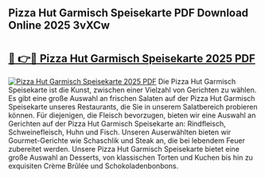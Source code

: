 ## Pizza Hut Garmisch Speisekarte PDF Download Online 2025 3vXCw

# <h2><a href="http://gc8n3e.nevu.top/?p=Pizza+Hut+Garmisch+Speisekarte">🔗 👉🔴 Pizza Hut Garmisch Speisekarte 2025 PDF</a></h2>

[![Pizza Hut Garmisch Speisekarte 2025 PDF](https://i.imgur.com/dBaPXMq.png)](http://gc8n3e.nevu.top/?p=Pizza+Hut+Garmisch+Speisekarte)
Die Pizza Hut Garmisch Speisekarte ist die Kunst, zwischen einer Vielzahl von Gerichten zu wählen. Es gibt eine große Auswahl an frischen Salaten auf der Pizza Hut Garmisch Speisekarte unseres Restaurants, die Sie in unserem Salatbereich probieren können. Für diejenigen, die Fleisch bevorzugen, bieten wir eine Auswahl an Gerichten auf der Pizza Hut Garmisch Speisekarte an: Rindfleisch, Schweinefleisch, Huhn und Fisch. Unseren Auserwählten bieten wir Gourmet-Gerichte wie Schaschlik und Steak an, die bei lebendem Feuer zubereitet werden. Unsere Pizza Hut Garmisch Speisekarte bietet eine große Auswahl an Desserts, von klassischen Torten und Kuchen bis hin zu exquisiten Crème Brûlée und Schokoladenbonbons.
